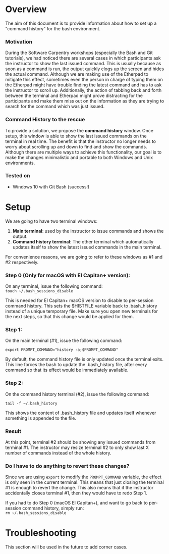 

# Overview
The aim of this document is to provide information about how to set up a "command history" for the bash environment.

### Motivation
During the Software Carpentry workshops (especially the Bash and Git tutorials), we had noticed there are several cases in which participants ask the instructor to show the last issued command. This is usually because as soon as a command is run, the output quickly clogs up the screen and hides the actual command. Although we are making use of the Etherpad to mitigate this effect, sometimes even the person in charge of typing them on the Etherpad might have trouble finding the latest command and has to ask the instructor to scroll up. Additionally, the action of tabbing back and forth between the terminal and Etherpad might prove distracting for the participants and make them miss out on the information as they are trying to search for the command which was just issued.

### Command History to the rescue
To provide a solution, we propose the **command history** window. Once setup, this window is able to show the last issued commands on the terminal in real time. The benefit is that the instructor no longer needs to worry about scrolling up and down to find and show the commands. Although there are multiple ways to achieve this functionality, our goal is to make the changes minimalistic and portable to both Windows and Unix environments.

### Tested on

- Windows 10 with Git Bash (success!)

# Setup
We are going to have two terminal windows:
1. **Main terminal**: used by the instructor to issue commands and shows the output.
2. **Command history terminal**: The other terminal which automatically updates itself to show the latest issued commands in the main terminal.

For convenience reasons, we are going to refer to these windows as #1 and #2 respectively.  

### Step 0 (Only for macOS with El Capitan+ version):
On any terminal, issue the following command:<br>
`touch ~/.bash_sessions_disable`<br>

This is needed for El Capitan+ macOS version to disable to per-session command history. This sets the $HISTFILE variable back to .bash_history instead of a unique temporary file. Make sure you open new terminals for the next steps, so that this change would be applied for them.


### Step 1:
On the main terminal (#1), issue the following command:

`export PROMPT_COMMAND="history -a;$PROMPT_COMMAND"`

By default, the command history file is only updated once the terminal exits. This line forces the bash to update the .bash_history file, after every command so that its effect would be immediately available.
### Step 2:
On the command history terminal (#2), issue the following command:

`tail -f ~/.bash_history`

This shows the content of .bash_history file and updates itself whenever something is appended to the file.

### Result
At this point, terminal #2 should be showing any issued commands from terminal #1. The instructor may resize terminal #2 to only show last X number of commands instead of the whole history.


### Do I have to do anything to revert these changes?
Since we are using `export` to modify the `PROMPT_COMMAND` variable, the effect is only seen in the current terminal. This means that just closing the terminal #1 is enough to revert the change. This also means that if the instructor accidentally closes terminal #1, then they would have to redo Step 1.

If you had to do Step 0 (macOS El Capitan+), and want to go back to per-session command history, simply run:<br>
`rm ~/.bash_sessions_disable`


# Troubleshooting
This section will be used in the future to add corner cases.
